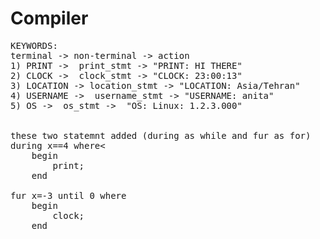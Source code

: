 # Compiler
<pre>
KEYWORDS:
terminal -> non-terminal -> action
1) PRINT ->  print_stmt -> "PRINT: HI THERE"
2) CLOCK ->  clock_stmt -> "CLOCK: 23:00:13"
3) LOCATION -> location_stmt -> "LOCATION: Asia/Tehran"
4) USERNAME ->  username_stmt -> "USERNAME: anita"
5) OS ->  os_stmt ->  "OS: Linux: 1.2.3.000"


these two statemnt added (during as while and fur as for)
during x==4 where<
	begin
		print;
	end
		
fur x=-3 until 0 where
	begin
		clock;
	end
  </pre>
